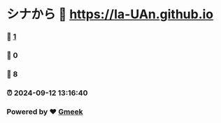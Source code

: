 # シナから :link: https://Ia-UAn.github.io 
### :page_facing_up: [1](https://Ia-UAn.github.io/tag.html) 
### :speech_balloon: 0 
### :hibiscus: 8 
### :alarm_clock: 2024-09-12 13:16:40 
### Powered by :heart: [Gmeek](https://github.com/Meekdai/Gmeek)
